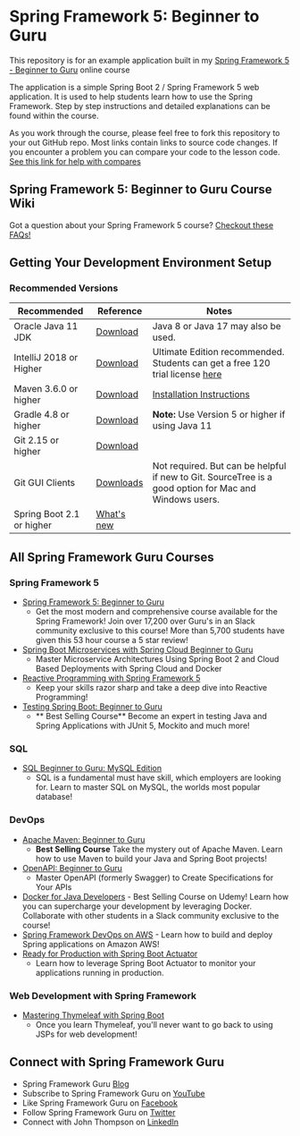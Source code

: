 # Spring Framework 5: Beginner to Guru

This repository is for an example application built in
my [Spring Framework 5 - Beginner to Guru](https://www.udemy.com/testing-spring-boot-beginner-to-guru/?couponCode=GITHUB_REPO)
online course

The application is a simple Spring Boot 2 / Spring Framework 5 web application. It is used to help students learn how
to use the Spring Framework. Step by step instructions and detailed explanations can be found within the course.

As you work through the course, please feel free to fork this repository to your out GitHub repo. Most links contain
links
to source code changes. If you encounter a problem you can compare your code to the lesson
code. [See this link for help with compares](https://github.com/springframeworkguru/spring5webapp/wiki#getting-an-error-but-cannot-find-what-is-different-from-lesson-source-code)

## Spring Framework 5: Beginner to Guru Course Wiki

Got a question about your Spring Framework 5
course? [Checkout these FAQs!](https://github.com/springframeworkguru/spring5webapp/wiki)

## Getting Your Development Environment Setup

### Recommended Versions

| Recommended | Reference | Notes |
| ----------- | --------- | ----- |
| Oracle Java 11 JDK | [Download]([https://www.oracle.com/technetwork/java/javase/downloads/jdk8-downloads-2133151.html](https://www.oracle.com/java/technologies/javase/jdk11-archive-downloads.html)) | Java 8 or Java 17 may also be used. |
| IntelliJ 2018 or Higher | [Download](https://www.jetbrains.com/idea/download/) | Ultimate Edition recommended. Students can get a free 120 trial license [here](https://github.com/springframeworkguru/spring5webapp/wiki/Which-IDE-to-Use%3F#how-do-i-get-the-free-120-day-trial-to-intellij-ultimate) |
| Maven 3.6.0 or higher | [Download](https://maven.apache.org/download.cgi) | [Installation Instructions](https://maven.apache.org/install.html)|
| Gradle 4.8 or higher | [Download](https://gradle.org/install/) | **Note:** Use Version 5 or higher if using Java 11 |
| Git 2.15 or higher | [Download](https://git-scm.com/downloads) | | 
| Git GUI Clients | [Downloads](https://git-scm.com/downloads/guis) | Not required. But can be helpful if new to Git. SourceTree is a good option for Mac and Windows users. |
| Spring Boot 2.1 or higher | [What's new](https://content.pivotal.io/springone-platform-2017/whats-new-in-spring-boot-2-0-phillip-webb-madhura-bhave) | | 

## All Spring Framework Guru Courses

### Spring Framework 5

* [Spring Framework 5: Beginner to Guru](https://www.udemy.com/testing-spring-boot-beginner-to-guru/?couponCode=GITHUB_REPO)
  - Get the most modern and comprehensive course available for the Spring Framework! Join over 17,200 over Guru's in an
  Slack community exclusive to this course! More than 5,700 students have given this 53 hour course a 5 star review!
* [Spring Boot Microservices with Spring Cloud Beginner to Guru](https://www.udemy.com/course/spring-boot-microservices-with-spring-cloud-beginner-to-guru/?referralCode=6142D427AE53031FEF38)
  - Master Microservice Architectures Using Spring Boot 2 and Cloud Based Deployments with Spring Cloud and Docker
* [Reactive Programming with Spring Framework 5](https://www.udemy.com/reactive-programming-with-spring-framework-5/?couponCode=GITHUB_REPO_SF5B2G)
  - Keep your skills razor sharp and take a deep dive into Reactive Programming!
* [Testing Spring Boot: Beginner to Guru](https://www.udemy.com/testing-spring-boot-beginner-to-guru/?couponCode=GITHUB_REPO_SF5B2G)
  - ** Best Selling Course** Become an expert in testing Java and Spring Applications with JUnit 5, Mockito and much
  more!

### SQL

* [SQL Beginner to Guru: MySQL Edition](https://www.udemy.com/sql-beginner-to-guru-mysql-edition/?couponCode=GITHUB_REPO_SF5B2G)
  - SQL is a fundamental must have skill, which employers are looking for. Learn to master SQL on MySQL, the worlds most
  popular database!

### DevOps

* [Apache Maven: Beginner to Guru](https://www.udemy.com/apache-maven-beginner-to-guru/?couponCode=GITHUB_REPO_SF5B2G)
  - **Best Selling Course** Take the mystery out of Apache Maven. Learn how to use Maven to build your Java and Spring
  Boot projects!
* [OpenAPI: Beginner to Guru](https://www.udemy.com/course/openapi-beginner-to-guru/?referralCode=0E7F511C749013CA6AAD)
  - Master OpenAPI (formerly Swagger) to Create Specifications for Your APIs
* [Docker for Java Developers](https://www.udemy.com/docker-for-java-developers/?couponCode=GITHUB_REPO_SF5B2G) - Best
  Selling Course on Udemy! Learn how you can supercharge your development by leveraging Docker. Collaborate with other
  students in a Slack community exclusive to the course!
* [Spring Framework DevOps on AWS](https://www.udemy.com/spring-core-devops-on-aws/?couponCode=GITHUB_REPO_SF5B2G) -
  Learn how to build and deploy Spring applications on Amazon AWS!
* [Ready for Production with Spring Boot Actuator](https://www.udemy.com/ready-for-production-with-spring-boot-actuator/?couponCode=GITHUB_REPO_SF5B2G)
  - Learn how to leverage Spring Boot Actuator to monitor your applications running in production.

### Web Development with Spring Framework

* [Mastering Thymeleaf with Spring Boot](https://www.udemy.com/mastering-thymeleaf-with-spring/?couponCode=GITHUB_REPO_SF5B2G)
  - Once you learn Thymeleaf, you'll never want to go back to using JSPs for web development!

## Connect with Spring Framework Guru

* Spring Framework Guru [Blog](https://springframework.guru/)
* Subscribe to Spring Framework Guru on [YouTube](https://www.youtube.com/channel/UCrXb8NaMPQCQkT8yMP_hSkw)
* Like Spring Framework Guru on [Facebook](https://www.facebook.com/springframeworkguru/)
* Follow Spring Framework Guru on [Twitter](https://twitter.com/spring_guru)
* Connect with John Thompson on [LinkedIn](http://www.linkedin.com/in/springguru)
